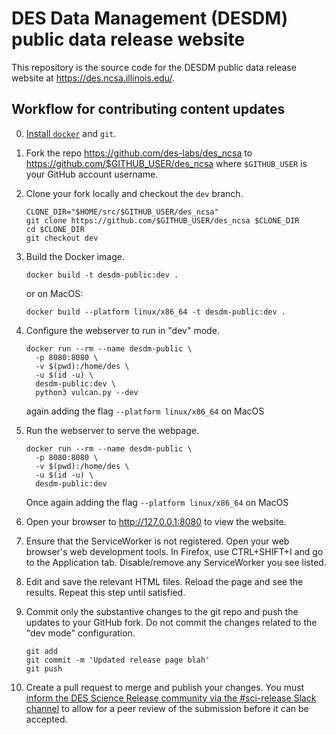 DES Data Management (DESDM) public data release website
========================================================

This repository is the source code for the DESDM public data release website at https://des.ncsa.illinois.edu/.

Workflow for contributing content updates
----------------------------------------------

0. [Install `docker`](https://docs.docker.com/engine/install/) and `git`.
1. Fork the repo https://github.com/des-labs/des_ncsa to https://github.com/$GITHUB_USER/des_ncsa where `$GITHUB_USER` is your GitHub account username.
2. Clone your fork locally and checkout the `dev` branch.
    ```shell
    CLONE_DIR="$HOME/src/$GITHUB_USER/des_ncsa"
    git clone https://github.com/$GITHUB_USER/des_ncsa $CLONE_DIR
    cd $CLONE_DIR
    git checkout dev
    ```
3. Build the Docker image.
    ```shell
    docker build -t desdm-public:dev .
    ```

    or on MacOS:
    ```shell
    docker build --platform linux/x86_64 -t desdm-public:dev .
    ```

4. Configure the webserver to run in "dev" mode.
    ```shell
    docker run --rm --name desdm-public \
      -p 8080:8080 \
      -v $(pwd):/home/des \
      -u $(id -u) \
      desdm-public:dev \
      python3 vulcan.py --dev
    ```

    again adding the flag ``--platform linux/x86_64`` on MacOS

5. Run the webserver to serve the webpage.
    ```shell
    docker run --rm --name desdm-public \
      -p 8080:8080 \
      -v $(pwd):/home/des \
      -u $(id -u) \
      desdm-public:dev
    ```

    Once again adding the flag ``--platform linux/x86_64`` on MacOS

6. Open your browser to http://127.0.0.1:8080 to view the website.
7. Ensure that the ServiceWorker is not registered. Open your web browser's web development tools. In Firefox, use CTRL+SHIFT+I and go to the Application tab. Disable/remove any ServiceWorker you see listed.
8. Edit and save the relevant HTML files. Reload the page and see the results. Repeat this step until satisfied.
9. Commit only the substantive changes to the git repo and push the updates to your GitHub fork. Do not commit the changes related to the "dev mode" configuration.
    ```shell
    git add
    git commit -m 'Updated release page blah'
    git push
    ```
10. Create a pull request to merge and publish your changes. You must [inform the DES Science Release community via the #sci-release Slack channel](https://darkenergysurvey.slack.com/archives/C0PMTCWRL) to allow for a peer review of the submission before it can be accepted. 
